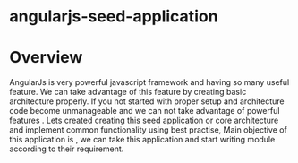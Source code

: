 # angularjs-seed-application

# Overview 
AngularJs is very powerful javascript framework and having so many useful feature. We can take advantage of this feature by creating basic architecture properly. If you not started with proper setup and architecture code become unmanageable and we can not take advantage of powerful features . Lets created creating this seed application or core architecture  and implement common functionality using best practise, 
Main objective of this application is ,  we can take this application and start writing module according to their requirement.
